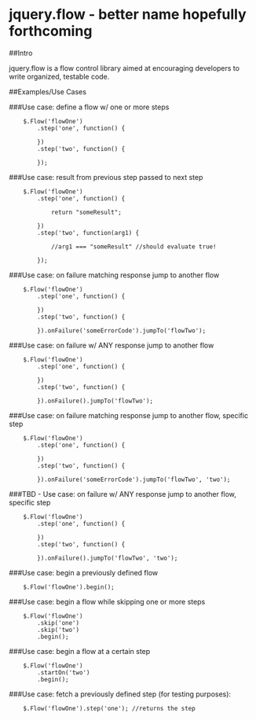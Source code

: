 # jquery.flow - better name hopefully forthcoming

##Intro

jquery.flow is a flow control library aimed at encouraging developers to write organized, testable code.

##Examples/Use Cases

###Use case: define a flow w/ one or more steps

```
    $.Flow('flowOne')
        .step('one', function() {

        })
        .step('two', function() {

        });
```

###Use case: result from previous step passed to next step

```
    $.Flow('flowOne')
        .step('one', function() {

            return "someResult";

        })
        .step('two', function(arg1) {

            //arg1 === "someResult" //should evaluate true!

        });
```

###Use case: on failure matching response jump to another flow

```
    $.Flow('flowOne')
        .step('one', function() {

        })
        .step('two', function() {

        }).onFailure('someErrorCode').jumpTo('flowTwo');
```

###Use case: on failure w/ ANY response jump to another flow

```
    $.Flow('flowOne')
        .step('one', function() {

        })
        .step('two', function() {

        }).onFailure().jumpTo('flowTwo');
```

###Use case: on failure matching response jump to another flow, specific step

```
    $.Flow('flowOne')
        .step('one', function() {

        })
        .step('two', function() {

        }).onFailure('someErrorCode').jumpTo('flowTwo', 'two');
```

###TBD - Use case: on failure w/ ANY response jump to another flow, specific step

```
    $.Flow('flowOne')
        .step('one', function() {

        })
        .step('two', function() {

        }).onFailure().jumpTo('flowTwo', 'two');
```

###Use case: begin a previously defined flow

```
    $.Flow('flowOne').begin();
```

###Use case: begin a flow while skipping one or more steps
```
    $.Flow('flowOne')
        .skip('one')
        .skip('two')
        .begin();
```

###Use case: begin a flow at a certain step
```
    $.Flow('flowOne')
        .startOn('two')
        .begin();
```

###Use case: fetch a previously defined step (for testing purposes):
```
    $.Flow('flowOne').step('one'); //returns the step
```
